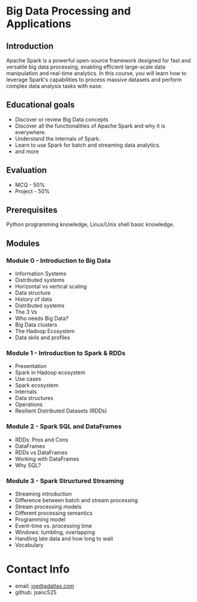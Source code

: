 # Big Data Processing and Applications

## Introduction

Apache Spark is a powerful open-source framework designed for fast and versatile big data processing, enabling efficient large-scale data manipulation and real-time analytics. In this course, you will learn how to leverage Spark's capabilities to process massive datasets and perform complex data analysis tasks with ease.

## Educational goals

- Discover or review Big Data concepts
- Discover all the functionalities of Apache Spark and why it is everywhere.
- Understand the internals of Spark.
- Learn to use Spark for batch and streaming data analytics.
- and more

## Evaluation

- MCQ - 50%
- Project - 50%

## Prerequisites

Python programming knowledge, Linux/Unix shell basic knowledge.

## Modules

### Module 0 - Introduction to Big Data

- Information Systems
- Distributed systems
- Horizontal vs vertical scaling
- Data structure
- History of data
- Distributed systems
- The 3 Vs
- Who needs Big Data?
- Big Data clusters
- The Hadoop Ecosystem
- Data skils and profiles

### Module 1 - Introduction to Spark & RDDs

- Presentation
- Spark in Hadoop ecosystem
- Use cases
- Spark ecosystem
- Internals
- Data structures
- Operations
- Resilient Distributed Datasets (RDDs)

### Module 2 - Spark SQL and DataFrames

- RDDs: Pros and Cons
- DataFrames
- RDDs vs DataFrames
- Working with DataFrames
- Why SQL?

### Module 3 - Spark Structured Streaming

- Streaming introduction
- Difference between batch and stream processing
- Stream processing models
- Different processing semantics
- Programming model
- Event-time vs. processing time
- Windows: tumbling, overlapping
- Handling late data and how long to wait
- Vocabulary

# Contact Info

- email: joe@adaltas.com
- github: jsanc525
